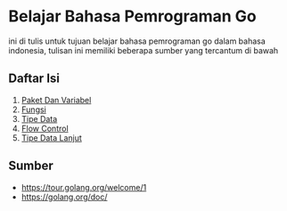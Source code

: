 # Belajar Bahasa Pemrograman Go
ini di tulis untuk tujuan belajar bahasa pemrograman go dalam bahasa indonesia,
tulisan ini memiliki beberapa sumber yang tercantum di bawah

## Daftar Isi
1. [Paket Dan Variabel](package-variables-function.md)
2. [Fungsi](function.md)
3. [Tipe Data]( more-type.md )
4. [Flow Control]( flow-control )
5. [Tipe Data Lanjut]( more-type.md )


## Sumber
* https://tour.golang.org/welcome/1
* https://golang.org/doc/